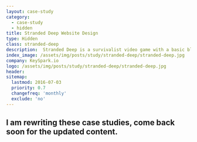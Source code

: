 ```yaml
---
layout: case-study
category:
  - case-study
  - hidden
title: Stranded Deep Website Design
type: Hidden
class: stranded-deep
description:  Stranded Deep is a survivalist video game with a basic blog template being forced to support the sales and marketing. Here is the pitch deck we had at KeySpark to get their blog up to par with those around them.
index_image: /assets/img/posts/study/stranded-deep/stranded-deep.jpg
company: KeySpark.io
logo: /assets/img/posts/study/stranded-deep/stranded-deep.jpg
header:
sitemap:
  lastmod: 2016-07-03
  priority: 0.7
  changefreq: 'monthly'
  exclude: 'no'
---
```

## I am rewriting these case studies, come back soon for the updated content.

